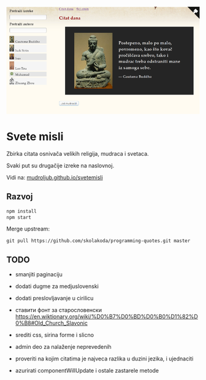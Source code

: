 [![](screen.png)](https://mudroljub.github.io/svetemisli)

# Svete misli

Zbirka citata osnivača velikih religija, mudraca i svetaca.

Svaki put su drugačije izreke na naslovnoj.

Vidi na: [mudroljub.github.io/svetemisli](https://mudroljub.github.io/svetemisli)

## Razvoj

```
npm install
npm start
```

Merge upstream:

```
git pull https://github.com/skolakoda/programming-quotes.git master
```

## TODO

- smanjiti paginaciju
- dodati dugme za medjuslovenski
- dodati preslovljavanje u cirilicu
- ставити фонт за старословенски https://en.wiktionary.org/wiki/%D0%B7%D0%BD%D0%B0%D1%82%D0%B8#Old_Church_Slavonic
- srediti css, sirina forme i slicno
- admin deo za nalaženje neprevedenih

- proveriti na kojim citatima je najveca razlika u duzini jezika, i ujednaciti
- azurirati componentWillUpdate i ostale zastarele metode
